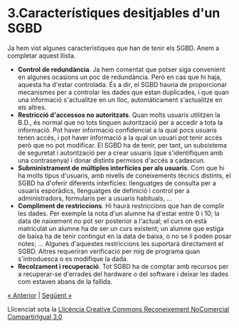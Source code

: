 # **3.Característiques desitjables d'un SGBD**
Ja hem vist algunes característiques que han de tenir els SGBD. Anem a completar aquest llista.

- **Control de redundància**. Ja hem comentat que potser siga convenient en algunes ocasions un poc de redundància. Però en cas que hi haja, aquesta ha d'estar controlada. És a dir, el SGBD hauria de proporcionar mecanismes per a controlar les dades que estan duplicades, i que quan una informació s'actualitze en un lloc, automàticament s'actualitze en els altres.
- **Restricció d'accessos no autoritzats**. Quan molts usuaris utilitzen la B.D., és normal que no tots tinguen autorització per a accedir a tota la informació. Pot haver informació confidencial a la qual pocs usuaris tenen accés, i pot haver informació a la qual un usuari pot tenir accés però que no pot modificar. El SGBD ha de tenir, per tant, un subsistema de seguretat i autorització per a crear usuaris (que s'identifiquen amb una contrasenya) i donar distints permisos d'accés a cadascun.
- **Subministrament de múltiples interfícies per als usuaris**. Com que hi ha molts tipus d'usuaris, amb nivells de coneixements tècnics distints, el SGBD ha d'oferir diferents interfícies: llenguatges de consulta per a usuaris esporàdics, llenguatges de definició i control per a administradors, formularis per a usuaris habituals, ...
- **Compliment de restriccions**. Hi haurà restriccions que han de complir les dades. Per exemple la nota d'un alumne ha d'estar entre 0 i 10; la data de naixement no pot ser posterior a l'actual; el curs on està matriculat un alumne ha de ser un curs existent; un alumne que estiga de baixa ha de tenir contingut en la data de baixa, o no se li poden posar notes; ... Algunes d'aquestes restriccions les suportarà directament el SGBD. Altres requeriran verificació per mig de programa quan s'introduesca o es modifique la dada.
- **Recolzament i recuperació**. Tot SGBD ha de comptar amb recursos per a recuperar-se d'errades del hardware o del software i deixar les dades com estaven abans de la fallida.

[« Anterior](2_concepte_de_base_de_dades.md) | [Següent »](4_models_de_dades.md)

Llicenciat sota la [Llicència Creative Commons Reconeixement NoComercial CompartirIgual 3.0](http://creativecommons.org/licenses/by-nc-sa/3.0/)

